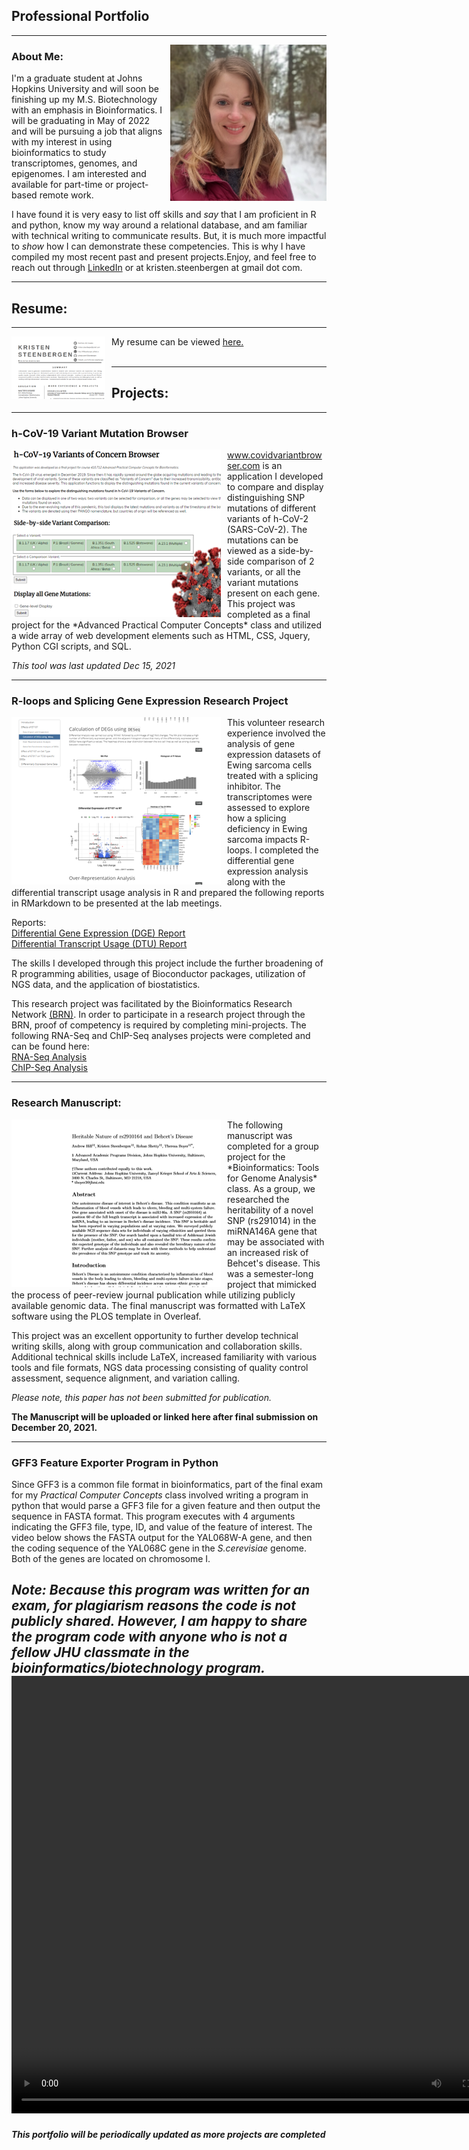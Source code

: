 
## Professional Portfolio
-----------------
<img src="images/profile_pic.jpg" alt="Profile Photo"  height="250" width="250"
     style="float: right; margin-left: 10px;" />
### About Me:

I'm a graduate student at Johns Hopkins University and will soon be finishing up my M.S. Biotechnology with an emphasis in Bioinformatics.  I will be graduating in May of 2022 and will be pursuing a job that aligns with my interest in using bioinformatics to study transcriptomes, genomes, and epigenomes.  I am interested and available for part-time or project-based remote work. 
  
I have found it is very easy to list off skills and *say* that I am proficient in R and python, know my way around a relational database, and am familiar with technical writing to communicate results.  But, it is much more impactful to *show* how I can demonstrate these competencies.  This is why I have compiled my most recent past and present projects.Enjoy, and feel free to reach out through [LinkedIn](https://www.linkedin.com/in/kristen-steenbergen/) or at kristen.steenbergen at gmail dot com.  

-------------------
## Resume:  
-------------------
<a href="KSteenbergen_PublicResume_Dec2021.pdf">
    <img src="images/Resume.png" alt="Resume Thumbnail" style="float: left; margin-right: 10px;" width="150" height="100"/>
</a>My resume can be viewed <a href="KSteenbergen_PublicResume_Dec2021.pdf">here.</a>  
<br>  
<br>  

-------------------
## Projects:
---------------
### h-CoV-19 Variant Mutation Browser  
<a href="http://www.covidvariantbrowser.com">
    <img src="images/Portfolio_COVID.png" alt="COVID Thumbnail" style="float: left; margin-right: 10px;" />
</a>
<a href="http://www.covidvariantbrowser.com">www.covidvariantbrowser.com</a> is an application I developed to compare and display distinguishing SNP mutations of different variants of h-CoV-2 (SARS-CoV-2).   The mutations can be viewed as a side-by-side comparison of 2 variants, or all the variant mutations present on each gene.  This project was completed as a final project for the *Advanced Practical Computer Concepts* class and utilized a wide array of web development elements such as HTML, CSS, Jquery, Python CGI scripts, and SQL.  
  
*This tool was last updated Dec 15, 2021*
  
------------------
### R-loops and Splicing Gene Expression Research Project
<img src="images/Portfolio_Research.png" alt="Research Thumbnail" style="float: left; margin-right: 10px;" />
This volunteer research experience involved the analysis of gene expression datasets of Ewing sarcoma cells treated with a splicing inhibitor.  The transcriptomes were assessed to explore how a splicing deficiency in Ewing sarcoma impacts R-loops.  I completed the differential gene expression analysis along with the differential transcript usage analysis in R and prepared the following reports in RMarkdown to be presented at the lab meetings.  

<!--- This is HTML code that works in markdown when you want to do something specific - these reports open in a new tab, but it may be better to have all togehter for better user experience?  Then it can be executed with: [Differential Gene Expression (DGE) Report](./DGE_MarkdownReport.html) It's just that they take a while to load -->
Reports:  
<a href="./DGE_MarkdownReport.html" target="_blank">Differential Gene Expression (DGE) Report</a>   
<a href="./DTU_MarkdownReport.html" target="_blank">Differential Transcript Usage (DTU) Report</a>  

The skills I developed through this project include the further broadening of R programming abilities, usage of Bioconductor packages, utilization of NGS data, and the application of biostatistics.

This research project was facilitated by the Bioinformatics Research Network [(BRN)](https://www.bio-net.dev).  In order to participate in a research project through the BRN,  proof of competency is required by completing mini-projects.  The following RNA-Seq and ChIP-Seq analyses projects were completed and can be found here:  
<a href="https://rpubs.com/KSteenbergen/738407/" target="_self">RNA-Seq Analysis</a>   
<a href="https://rpubs.com/KSteenbergen/743415/" target="_self">ChIP-Seq Analysis</a>

------------
### Research Manuscript:    
<img src="images/Portfolio_Manuscript.png" alt="Manuscript Thumbnail" style="float: left; margin-right: 10px;" />
The following manuscript was completed for a group project for the *Bioinformatics: Tools for Genome Analysis* class.  As a group, we researched the heritability of a novel SNP (rs291014) in the miRNA146A gene that may be associated with an increased risk of Behcet's disease.  This was a semester-long project that mimicked the process of peer-review journal publication while utilizing publicly available genomic data.  The final manuscript was formatted with LaTeX software using the PLOS template in Overleaf.  
  
This project was an excellent opportunity to further develop technical writing skills, along with group communication and collaboration skills.  Additional technical skills include LaTeX, increased familiarity with various tools and file formats, NGS data processing consisting of quality control assessment, sequence alignment, and variation calling.   
  
*Please note, this paper has not been submitted for publication.*    
    
**The Manuscript will be uploaded or linked here after final submission on December 20, 2021.**  

----------

### GFF3 Feature Exporter Program in Python
Since GFF3 is a common file format in bioinformatics, part of the final exam for my *Practical Computer Concepts* class involved writing a program in python that would parse a GFF3 file for a given feature and then output the sequence in FASTA format.  This program executes with 4 arguments indicating the GFF3 file, type, ID, and value of the feature of interest. 
The video below shows the FASTA output for the YAL068W-A gene, and then the coding sequence of the YAL068C gene in the *S.cerevisiae* genome.  Both of the genes are located on chromosome I. 

*Note: Because this program was written for an exam, for plagiarism reasons the code is not publicly shared.  However, I am happy to share the program code with anyone who is not a fellow JHU classmate in the bioinformatics/biotechnology program.*
<video width="800" height="700" controls>
  <source src="GFF3_Feature_Program.mp4" type="video/mp4">
  Your browser does not support the video embedded here.
</video>
----------

  
##### *This portfolio will be periodically updated as more projects are completed*
